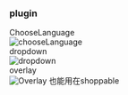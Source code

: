 ### plugin ###  
  
ChooseLanguage  
![chooseLanguage](http://i.imgur.com/bUzr5xQ.png)  
dropdown  
![dropdown](http://i.imgur.com/oPpxtEN.png)  
overlay  
![Overlay](http://i.imgur.com/tFSSm06.jpg?1/h/100)
也能用在shoppable 
  
